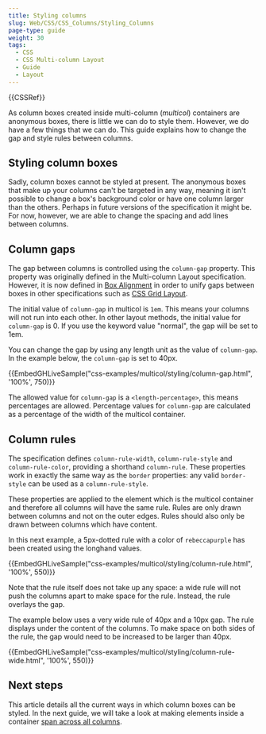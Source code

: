 ```yaml
---
title: Styling columns
slug: Web/CSS/CSS_Columns/Styling_Columns
page-type: guide
weight: 30
tags:
  - CSS
  - CSS Multi-column Layout
  - Guide
  - Layout
---
```


{{CSSRef}}

As column boxes created inside multi-column (_multicol_) containers are anonymous boxes, there is little we can do to style them. However, we do have a few things that we can do. This guide explains how to change the gap and style rules between columns.

## Styling column boxes

Sadly, column boxes cannot be styled at present. The anonymous boxes that make up your columns can't be targeted in any way, meaning it isn't possible to change a box's background color or have one column larger than the others. Perhaps in future versions of the specification it might be. For now, however, we are able to change the spacing and add lines between columns.

## Column gaps

The gap between columns is controlled using the `column-gap` property. This property was originally defined in the Multi-column Layout specification. However, it is now defined in [Box Alignment](/en-US/docs/Web/CSS/CSS_Box_Alignment) in order to unify gaps between boxes in other specifications such as [CSS Grid Layout](/en-US/docs/Web/CSS/CSS_Grid_Layout/Box_Alignment_in_CSS_Grid_Layout).

The initial value of `column-gap` in multicol is `1em`. This means your columns will not run into each other. In other layout methods, the initial value for `column-gap` is 0. If you use the keyword value "normal", the gap will be set to 1em.

You can change the gap by using any length unit as the value of `column-gap`. In the example below, the `column-gap` is set to 40px.

{{EmbedGHLiveSample("css-examples/multicol/styling/column-gap.html", '100%', 750)}}

The allowed value for `column-gap` is a `<length-percentage>`, this means percentages are allowed. Percentage values for `column-gap` are calculated as a percentage of the width of the multicol container.

## Column rules

The specification defines `column-rule-width`, `column-rule-style` and `column-rule-color`, providing a shorthand `column-rule`. These properties work in exactly the same way as the `border` properties: any valid `border-style` can be used as a `column-rule-style`.

These properties are applied to the element which is the multicol container and therefore all columns will have the same rule. Rules are only drawn between columns and not on the outer edges. Rules should also only be drawn between columns which have content.

In this next example, a 5px-dotted rule with a color of `rebeccapurple` has been created using the longhand values.

{{EmbedGHLiveSample("css-examples/multicol/styling/column-rule.html", '100%', 550)}}

Note that the rule itself does not take up any space: a wide rule will not push the columns apart to make space for the rule. Instead, the rule overlays the gap.

The example below uses a very wide rule of 40px and a 10px gap. The rule displays under the content of the columns. To make space on both sides of the rule, the gap would need to be increased to be larger than 40px.

{{EmbedGHLiveSample("css-examples/multicol/styling/column-rule-wide.html", '100%', 550)}}

## Next steps

This article details all the current ways in which column boxes can be styled. In the next guide, we will take a look at making elements inside a container [span across all columns](/en-US/docs/Web/CSS/CSS_Columns/Spanning_Columns).
